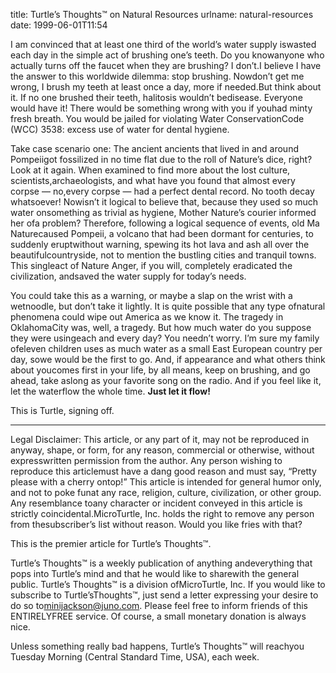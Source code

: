 title: Turtle&#x02bc;s Thoughts&trade; on Natural Resources
urlname: natural-resources
date: 1999-06-01T11:54

I am convinced that at least one third of the world&#x02bc;s water supply iswasted each day in the simple act of brushing one&#x02bc;s teeth. Do you knowanyone who actually turns off the faucet when they are brushing? I don&#x02bc;t.I believe I have the answer to this worldwide dilemma: stop brushing. Nowdon&#x02bc;t get me wrong, I brush my teeth at least once a day, more if needed.But think about it. If no one brushed their teeth, halitosis wouldn&#x02bc;t bedisease. Everyone would have it! There would be something wrong with you if youhad minty fresh breath. You would be jailed for violating Water ConservationCode (WCC) 3538: excess use of water for dental hygiene.

Take case scenario one: The ancient ancients that lived in and around Pompeiigot fossilized in no time flat due to the roll of Nature&#x02bc;s dice, right?Look at it again. When examined to find more about the lost culture, scientists,archaeologists, and what have you found that almost every corpse — no,every corpse — had a perfect dental record. No tooth decay whatsoever! Nowisn&#x02bc;t it logical to believe that, because they used so much water onsomething as trivial as hygiene, Mother Nature&#x02bc;s courier informed her ofa problem? Therefore, following a logical sequence of events, old Ma Naturecaused Pompeii, a volcano that had been dormant for centuries, to suddenly eruptwithout warning, spewing its hot lava and ash all over the beautifulcountryside, not to mention the bustling cities and tranquil towns. This singleact of Nature Anger, if you will, completely eradicated the civilization, andsaved the water supply for today&#x02bc;s needs.

You could take this as a warning, or maybe a slap on the wrist with a wetnoodle, but don&#x02bc;t take it lightly. It is quite possible that any type ofnatural phenomena could wipe out America as we know it. The tragedy in OklahomaCity was, well, a tragedy. But how much water do you suppose they were usingeach and every day? You needn&#x02bc;t worry. I&#x02bc;m sure my family ofeleven children uses as much water as a small East European country per day, sowe would be the first to go. And, if appearance and what others think about youcomes first in your life, by all means, keep on brushing, and go ahead, take aslong as your favorite song on the radio. And if you feel like it, let the waterflow the whole time. __Just let it flow!__

This is Turtle, signing off.

---

Legal Disclaimer: This article, or any part of it, may not be reproduced in anyway, shape, or form, for any reason, commercial or otherwise, without expresswritten permission from the author. Any person wishing to reproduce this articlemust have a dang good reason and must say, &ldquo;Pretty please with a cherry ontop!&rdquo; This article is intended for general humor only, and not to poke funat any race, religion, culture, civilization, or other group. Any resemblance toany character or incident conveyed in this article is strictly coincidental.MicroTurtle, Inc. holds the right to remove any person from thesubscriber&#x02bc;s list without reason. Would you like fries with that?

This is the premier article for Turtle&#x02bc;s Thoughts&trade;.

Turtle&#x02bc;s Thoughts&trade; is a weekly publication of anything andeverything that pops into Turtle&#x02bc;s mind and that he would like to sharewith the general public. Turtle&#x02bc;s Thoughts&trade; is a division ofMicroTurtle, Inc. If you would like to subscribe to Turtle&#x02bc;sThoughts&trade;, just send a letter expressing your desire to do so to[minijackson@juno.com](mailto:minijackson@juno.com). Please feel free to inform friends of this ENTIRELYFREE service. Of course, a small monetary donation is always nice.

Unless something really bad happens, Turtle&#x02bc;s Thoughts&trade; will reachyou Tuesday Morning (Central Standard Time, USA), each week.